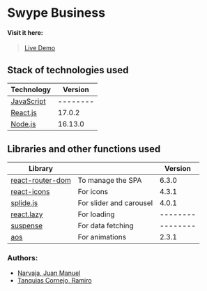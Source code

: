 # Swype Business
#### Visit it here: 
> [Live Demo](https://swypecreativo.vercel.app/)
## Stack of technologies used
| Technology | Version|
| ------ | ------ |
| [JavaScript](https://developer.mozilla.org/es/docs/Web/JavaScript) | -------- | 
| [React.js](https://en.reactjs.org/) | 17.0.2 |
| [Node.js](https://nodejs.org/en/) | 16.13.0 |
## Libraries and other functions used
| Library |  | Version |
| ------ | ------ | ------ |
| [react-router-dom](https://www.npmjs.com/package/react-router-dom) | To manage the SPA | 6.3.0 
| [react-icons](https://react-icons.github.io/react-icons/) | For icons | 4.3.1 
| [splide.js](https://www.npmjs.com/package/@splidejs/splide) | For slider and carousel | 4.0.1
| [react.lazy](https://www.npmjs.com/package/@splidejs/splide) | For loading | --------
| [suspense](https://17.reactjs.org/docs/concurrent-mode-suspense.html) | For data fetching | --------
| [aos](https://michalsnik.github.io/aos/) | For animations | 2.3.1
### Authors:
- [Narvaja, Juan Manuel](https://www.linkedin.com/in/juan-manuel-narvaja-17b831206/)
- [Tanquias Cornejo, Ramiro](https://www.linkedin.com/in/ramiro-tanquias/)